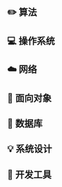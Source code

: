 ## :pencil2: 算法

## :computer: 操作系统

## :cloud: 网络

## :art: 面向对象

## :floppy_disk: 数据库

## :bulb: 系统设计

## :wrench: 开发工具



